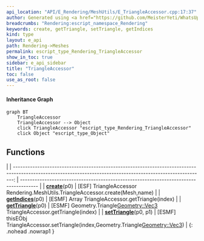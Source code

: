 ```yaml
---
api_location: "API/E_Rendering/MeshUtils/E_TriangleAccessor.cpp:17:37"
author: Generated using <a href="https://github.com/MeisterYeti/WhatsUpDoc">WhatsUpDoc</a>
breadcrumbs: "Rendering:escript_namespace_Rendering"
keywords: create, getTriangle, setTriangle, getIndices
kind: type
layout: e_api
path: Rendering->Meshes
permalink: escript_type_Rendering_TriangleAccessor
show_in_toc: true
sidebar: e_api_sidebar
title: "TriangleAccessor"
toc: false
use_as_root: false
---
```


#### Inheritance Graph

```mermaid
graph BT
	TriangleAccessor
	TriangleAccessor --> Object
	click TriangleAccessor "escript_type_Rendering_TriangleAccessor"
	click Object "escript_type_Object"
```

## Functions

|
| ------------------------------------------------------------------------------------------------------------------------------------------------------------: | ------------------------------------------------------------------------------------- | 
| **[create](classRendering_1_1MeshUtils_1_1TriangleAccessor#classRendering_1_1MeshUtils_1_1TriangleAccessor_1a9be066ede1f2c02dab6f36fe78a1b6a2)**(p0)          | [ESF] TriangleAccessor Rendering.MeshUtils.TriangleAccessor.create(Mesh,name)         | 
| **[getIndices](classRendering_1_1MeshUtils_1_1TriangleAccessor#classRendering_1_1MeshUtils_1_1TriangleAccessor_1a21cf648044211b0cb3f5d68e3273b1a3)**(p0)      | [ESMF] Array TriangleAccessor.getTriangle(index)                                      | 
| **[getTriangle](classRendering_1_1MeshUtils_1_1TriangleAccessor#classRendering_1_1MeshUtils_1_1TriangleAccessor_1a58587fd595c8f36a0e0fda18dcfbbb37)**(p0)     | [ESMF] Geometry.Triangle<Geometry::Vec3> TriangleAccessor.getTriangle(index)          | 
| **[setTriangle](classRendering_1_1MeshUtils_1_1TriangleAccessor#classRendering_1_1MeshUtils_1_1TriangleAccessor_1acdab5340e81a4b08891f1b468c5fb843)**(p0, p1) | [ESMF] thisEObj TriangleAccessor.setTriangle(index,Geometry.Triangle<Geometry::Vec3>) | 
{: .nohead .nowrap1 }

